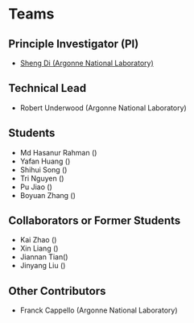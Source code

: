 # Teams

## Principle Investigator (PI)

- [Sheng Di (Argonne National Laboratory)](https://web.cels.anl.gov/~sdi/)

## Technical Lead

- Robert Underwood (Argonne National Laboratory)

## Students

- Md Hasanur Rahman ()
- Yafan Huang ()
- Shihui Song ()
- Tri Nguyen ()
- Pu Jiao ()
- Boyuan Zhang ()

## Collaborators or Former Students

- Kai Zhao ()
- Xin Liang ()
- Jiannan Tian()
- Jinyang Liu ()

## Other Contributors

- Franck Cappello (Argonne National Laboratory)

